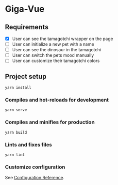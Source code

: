 # Giga-Vue

## Requirements

- [x] User can see the tamagotchi wrapper on the page
- [ ] User can initialize a new pet with a name
- [ ] User can see the dinosaur in the tamagotchi
- [ ] User can switch the pets mood manually
- [ ] User can customize their tamagotchi colors

## Project setup

```
yarn install
```

### Compiles and hot-reloads for development

```
yarn serve
```

### Compiles and minifies for production

```
yarn build
```

### Lints and fixes files

```
yarn lint
```

### Customize configuration

See [Configuration Reference](https://cli.vuejs.org/config/).
